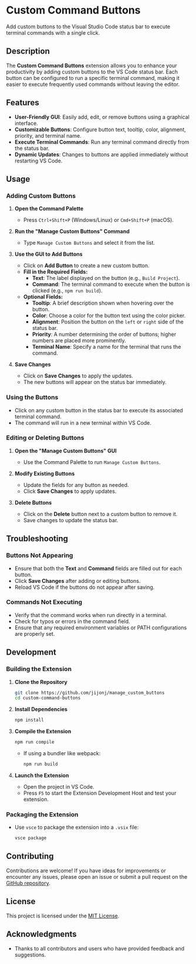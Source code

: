 # Custom Command Buttons

Add custom buttons to the Visual Studio Code status bar to execute terminal
commands with a single click.

## Description

The **Custom Command Buttons** extension allows you to enhance your productivity
by adding custom buttons to the VS Code status bar. Each button can be
configured to run a specific terminal command, making it easier to execute
frequently used commands without leaving the editor.

## Features

- **User-Friendly GUI**: Easily add, edit, or remove buttons using a graphical
  interface.
- **Customizable Buttons**: Configure button text, tooltip, color, alignment,
  priority, and terminal name.
- **Execute Terminal Commands**: Run any terminal command directly from the
  status bar.
- **Dynamic Updates**: Changes to buttons are applied immediately without
  restarting VS Code.

## Usage

### Adding Custom Buttons

1. **Open the Command Palette**

   - Press `Ctrl+Shift+P` (Windows/Linux) or `Cmd+Shift+P` (macOS).

2. **Run the "Manage Custom Buttons" Command**

   - Type `Manage Custom Buttons` and select it from the list.

3. **Use the GUI to Add Buttons**

   - Click on **Add Button** to create a new custom button.
   - **Fill in the Required Fields:**
     - **Text**: The label displayed on the button (e.g., `Build Project`).
     - **Command**: The terminal command to execute when the button is clicked
       (e.g., `npm run build`).
   - **Optional Fields:**
     - **Tooltip**: A brief description shown when hovering over the button.
     - **Color**: Choose a color for the button text using the color picker.
     - **Alignment**: Position the button on the `left` or `right` side of the
       status bar.
     - **Priority**: A number determining the order of buttons; higher numbers
       are placed more prominently.
     - **Terminal Name**: Specify a name for the terminal that runs the command.

4. **Save Changes**

   - Click on **Save Changes** to apply the updates.
   - The new buttons will appear on the status bar immediately.

### Using the Buttons

- Click on any custom button in the status bar to execute its associated
  terminal command.
- The command will run in a new terminal within VS Code.

### Editing or Deleting Buttons

1. **Open the "Manage Custom Buttons" GUI**

   - Use the Command Palette to run `Manage Custom Buttons`.

2. **Modify Existing Buttons**

   - Update the fields for any button as needed.
   - Click **Save Changes** to apply updates.

3. **Delete Buttons**

   - Click on the **Delete** button next to a custom button to remove it.
   - Save changes to update the status bar.

## Troubleshooting

### Buttons Not Appearing

- Ensure that both the **Text** and **Command** fields are filled out for each
  button.
- Click **Save Changes** after adding or editing buttons.
- Reload VS Code if the buttons do not appear after saving.

### Commands Not Executing

- Verify that the command works when run directly in a terminal.
- Check for typos or errors in the command field.
- Ensure that any required environment variables or PATH configurations are
  properly set.

## Development

### Building the Extension

1. **Clone the Repository**

   ```bash
   git clone https://github.com/jijonj/manage_custom_buttons
   cd custom-command-buttons
   ```

2. **Install Dependencies**

   ```bash
   npm install
   ```

3. **Compile the Extension**

   ```bash
   npm run compile
   ```

   - If using a bundler like webpack:

     ```bash
     npm run build
     ```

4. **Launch the Extension**

   - Open the project in VS Code.
   - Press `F5` to start the Extension Development Host and test your extension.

### Packaging the Extension

- Use `vsce` to package the extension into a `.vsix` file:

  ```bash
  vsce package
  ```

## Contributing

Contributions are welcome! If you have ideas for improvements or encounter any
issues, please open an issue or submit a pull request on the
[GitHub repository](https://github.com/jijonj/manage_custom_buttons).

## License

This project is licensed under the [MIT License](LICENSE).

## Acknowledgments

- Thanks to all contributors and users who have provided feedback and
  suggestions.
